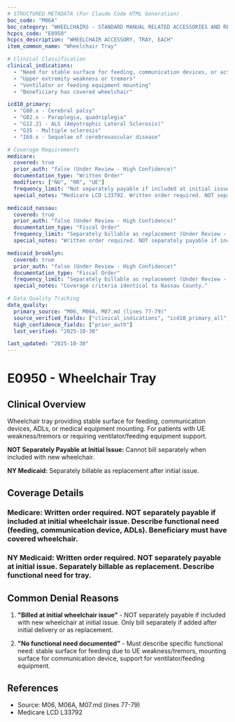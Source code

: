 ```yaml
---
# STRUCTURED METADATA (For Claude Code HTML Generation)
boc_code: "M06A"
boc_category: "WHEELCHAIRS - STANDARD MANUAL RELATED ACCESSORIES AND REPAIRS"
hcpcs_code: "E0950"
hcpcs_description: "WHEELCHAIR ACCESSORY, TRAY, EACH"
item_common_name: "Wheelchair Tray"

# Clinical Classification
clinical_indications:
  - "Need for stable surface for feeding, communication devices, or activities of daily living"
  - "Upper extremity weakness or tremors"
  - "Ventilator or feeding equipment mounting"
  - "Beneficiary has covered wheelchair"

icd10_primary:
  - "G80.x - Cerebral palsy"
  - "G82.x - Paraplegia, quadriplegia"
  - "G12.21 - ALS (Amyotrophic Lateral Sclerosis)"
  - "G35 - Multiple sclerosis"
  - "I69.x - Sequelae of cerebrovascular disease"

# Coverage Requirements
medicare:
  covered: true
  prior_auth: "false (Under Review - High Confidence)"
  documentation_type: "Written Order"
  modifiers: ["NU", "RR", "UE"]
  frequency_limit: "Not separately payable if included at initial issue (Under Review - High Confidence)"
  special_notes: "Medicare LCD L33792. Written order required. NOT separately payable if included at initial wheelchair issue. Describe functional need. Beneficiary must have covered wheelchair."

medicaid_nassau:
  covered: true
  prior_auth: "false (Under Review - High Confidence)"
  documentation_type: "Fiscal Order"
  frequency_limit: "Separately billable as replacement (Under Review - High Confidence)"
  special_notes: "Written order required. NOT separately payable if included at initial issue. NY Medicaid: Separately billable as replacement. Describe functional need."

medicaid_brooklyn:
  covered: true
  prior_auth: "false (Under Review - High Confidence)"
  documentation_type: "Fiscal Order"
  frequency_limit: "Separately billable as replacement (Under Review - High Confidence)"
  special_notes: "Coverage criteria identical to Nassau County."

# Data Quality Tracking
data_quality:
  primary_source: "M06, M06A, M07.md (lines 77-79)"
  source_verified_fields: ["clinical_indications", "icd10_primary_all", "written_order", "not_separately_payable_at_initial_issue", "ny_medicaid_separately_billable_replacement", "describe_functional_need"]
  high_confidence_fields: ["prior_auth"]
  last_verified: "2025-10-30"

last_updated: "2025-10-30"
---
```


# E0950 - Wheelchair Tray

## Clinical Overview

Wheelchair tray providing stable surface for feeding, communication devices, ADLs, or medical equipment mounting. For patients with UE weakness/tremors or requiring ventilator/feeding equipment support.

**NOT Separately Payable at Initial Issue:** Cannot bill separately when included with new wheelchair.

**NY Medicaid:** Separately billable as replacement after initial issue.

## Coverage Details

### Medicare: Written order required. NOT separately payable if included at initial wheelchair issue. Describe functional need (feeding, communication device, ADLs). Beneficiary must have covered wheelchair.

### NY Medicaid: Written order required. NOT separately payable at initial issue. Separately billable as replacement. Describe functional need for tray.

## Common Denial Reasons

1. **"Billed at initial wheelchair issue"** - NOT separately payable if included with new wheelchair at initial issue. Only bill separately if added after initial delivery or as replacement.

2. **"No functional need documented"** - Must describe specific functional need: stable surface for feeding due to UE weakness/tremors, mounting surface for communication device, support for ventilator/feeding equipment.

## References

- Source: M06, M06A, M07.md (lines 77-79)
- Medicare LCD L33792
